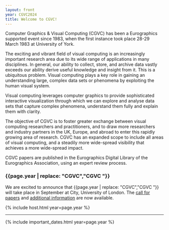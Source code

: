 ```yaml
---
layout: front
year: CGVC2024
title: Welcome to CGVC!
---
```


Computer Graphics & Visual Computing (CGVC) has been a Eurographics supported event since 1983, when the first instance took place 28-29 March 1983 at University of York.

The exciting and vibrant field of visual computing is an increasingly important research area due to its wide range of applications in many disciplines. In general, our ability to collect, store, and archive data vastly exceeds our ability derive useful knowledge and insight from it. This is a ubiquitous problem. Visual computing plays a key role in gaining an understanding large, complex data sets or phenomena by exploiting the human visual system.
<!-- Visual computing leverages computer graphics in order to provide a visual overview, explore, analyze, and present phenomena which is often very difficult to understand. -->
<!-- Above replaced as it doesn't make sense and suggests that Visual Computing doesn't work "very difficult to understand" -->
Visual computing leverages computer graphics to provide sophisticated interactive visualization through which we can explore and analyse data sets that capture complex phenomena, understand them fully and explain them with clarity.

The objective of CGVC is to foster greater exchange between visual computing researchers and practitioners, and to draw more researchers and industry partners in the UK, Europe, and abroad to enter this rapidly growing area of research. CGVC has an expanded scope to include all areas of visual computing, and a steadily more wide-spread visibility that achieves a more wide-spread impact.

CGVC papers are published in the Eurographics Digital Library of the Eurographics Association, using an expert review process.

<!-- This section should be updated every year -->

### {{page.year | replace: "CGVC","CGVC "}}

We are excited to announce that {{page.year | replace: "CGVC","CGVC "}} will take place in September at City, University of London. The [call for papers]({{page.year}}/cfp.html) and [additional information]({{page.year}}) are now available.

<!-- End of the section -->

{% include host.html year=page.year %}

<hr>

{% include important_dates.html year=page.year %}
